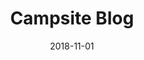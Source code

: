 ---
title: Campsite Blog
description: "The campsite blog is a website where users can upload, rate, and comment on campsites. The backend uses NodeJS, Express, and MongoDB. The front end uses Bootstrap and custom JavaScript/JQuery. This project was part of a web development course on Udemy."
date: 2018-11-01
image: campsite-blog.png
---